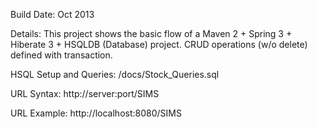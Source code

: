 Build Date: Oct 2013

Details: This project shows the basic flow of a Maven 2 + Spring 3 + Hiberate 3 + HSQLDB (Database) project.
CRUD operations (w/o delete) defined with transaction.

HSQL Setup and Queries:
/docs/Stock_Queries.sql

URL Syntax: 
http://server:port/SIMS

URL Example:
http://localhost:8080/SIMS